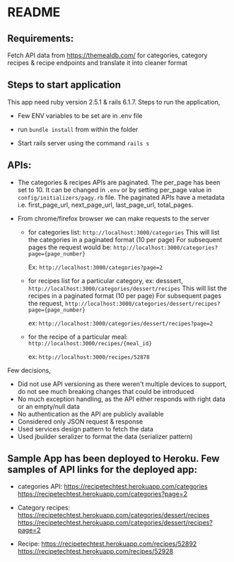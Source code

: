 # README

## Requirements:
Fetch API data from https://themealdb.com/ for categories, category recipes & recipe endpoints and translate it into cleaner format


## Steps to start application

  This app need ruby version 2.5.1 & rails 6.1.7. Steps to run the application,

  * Few ENV variables to be set are in .env file

  * run `bundle install` from within the folder

  * Start rails server using the command `rails s`


## APIs:
* The categories & recipes APIs are paginated. The per_page has been set to 10. It can be changed in `.env` or by setting per_page value in `config/initializers/pagy.rb` file. The paginated APIs have a metadata i.e. first_page_url, next_page_url, last_page_url, total_pages.

* From chrome/firefox browser we can make requests to the server
  - for categories list: `http://localhost:3000/categories`
    This will list the categories in a paginated format (10 per page)
    For subsequent pages the request would be:
    `http://localhost:3000/categories?page={page_number}`

    Ex: `http://localhost:3000/categories?page=2`

  - for recipes list for a particular category, ex: desssert, `http://localhost:3000/categories/dessert/recipes`
    This will list the recipes in a paginated format (10 per page)
    For subsequent pages the request,
    `http://localhost:3000/categories/dessert/recipes?page={page_number}`

     ex: `http://localhost:3000/categories/dessert/recipes?page=2`
  
  - for the recipe of a particular meal: `http://localhost:3000/recipes/{meal_id}`

    ex: `http://localhost:3000/recipes/52878`


Few decisions,
- Did not use API versioning as there weren't multiple devices to support, do not see much breaking changes that could be introduced
- No much exception handling, as the API either responds with right data or an empty/null data
- No authentication as the API are publicly available
- Considered only JSON request & response
- Used services design pattern to fetch the data
- Used jbuilder seralizer to format the data (serializer pattern)



## Sample App has been deployed to Heroku. Few samples of API links for the deployed app:
- categories API:
  https://recipetechtest.herokuapp.com/categories
  https://recipetechtest.herokuapp.com/categories?page=2

- Category recipes:
  https://recipetechtest.herokuapp.com/categories/dessert/recipes
  https://recipetechtest.herokuapp.com/categories/dessert/recipes?page=2

- Recipe:
  https://recipetechtest.herokuapp.com/recipes/52892
  https://recipetechtest.herokuapp.com/recipes/52928